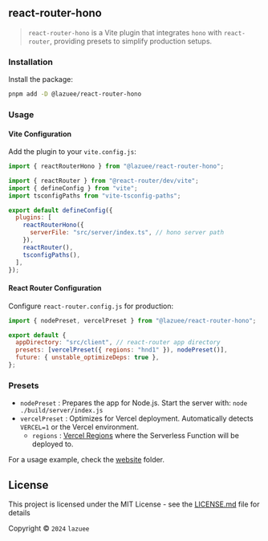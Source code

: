 ## react-router-hono

> `react-router-hono` is a Vite plugin that integrates `hono` with `react-router`, providing presets to simplify production setups.

### Installation

Install the package:

```bash
pnpm add -D @lazuee/react-router-hono
```

### Usage

#### Vite Configuration

Add the plugin to your `vite.config.js`:

```js
import { reactRouterHono } from "@lazuee/react-router-hono";

import { reactRouter } from "@react-router/dev/vite";
import { defineConfig } from "vite";
import tsconfigPaths from "vite-tsconfig-paths";

export default defineConfig({
  plugins: [
    reactRouterHono({
      serverFile: "src/server/index.ts", // hono server path
    }),
    reactRouter(),
    tsconfigPaths(),
  ],
});
```

#### React Router Configuration

Configure `react-router.config.js` for production:

```js
import { nodePreset, vercelPreset } from "@lazuee/react-router-hono";

export default {
  appDirectory: "src/client", // react-router app directory
  presets: [vercelPreset({ regions: "hnd1" }), nodePreset()],
  future: { unstable_optimizeDeps: true },
};
```

### Presets

- `nodePreset` : Prepares the app for Node.js. Start the server with:  `node ./build/server/index.js`
- `vercelPreset` : Optimizes for Vercel deployment. Automatically detects `VERCEL=1` or the Vercel environment.
  - `regions` : [Vercel Regions](https://vercel.com/docs/edge-network/regions#region-list) where the Serverless Function will be deployed to.

For a usage example, check the [website](../../website) folder.

## License

This project is licensed under the MIT License - see the [LICENSE.md](../../LICENSE.md) file for details

Copyright © `2024` `lazuee`
